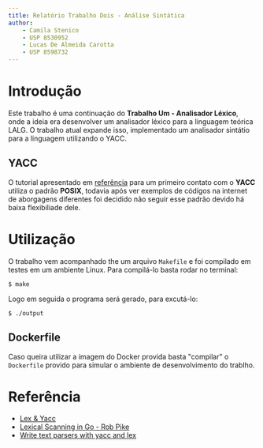 ```yaml
---
title: Relatório Trabalho Dois - Análise Sintática
author:
    - Camila Stenico
    - USP 8530952
    - Lucas De Almeida Carotta
    - USP 8598732
---
```


# Introdução
Este trabalho é uma continuação do **Trabalho Um - Analisador Léxico**, onde a ideia era desenvolver um analisador léxico para a linguagem teórica LALG. O trabalho atual expande isso, implementado um analisador sintátio para a linguagem utilizando o YACC.

## YACC
O tutorial apresentado em [referência](#refer%C3%AAncia) para um primeiro contato com o **YACC** utiliza o padrão **POSIX**, todavia após ver exemplos de códigos na internet de aborgagens diferentes foi decidido não seguir esse padrão devido há baixa flexibiliade dele.

# Utilização
O trabalho vem acompanhado the um arquivo `Makefile` e foi compilado em testes em um ambiente Linux. Para compilá-lo basta rodar no terminal:

```shell
$ make
```

Logo em seguida o programa será gerado, para excutá-lo:

```shell
$ ./output
```

## Dockerfile
Caso queira utilizar a imagem do Docker provida basta "compilar" o `Dockerfile` provido para simular o ambiente de desenvolvimento do trablho.

# Referência

- [Lex & Yacc](https://www.epaperpress.com/lexandyacc/)
- [Lexical Scanning in Go - Rob Pike](https://youtu.be/HxaD_trXwRE)
- [Write text parsers with yacc and lex](https://developer.ibm.com/tutorials/au-lexyacc/)
